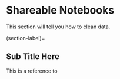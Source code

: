 # Shareable Notebooks

This section will tell you how to clean data.

(section-label)=
## Sub Title Here

This is a reference to [](section-label)

